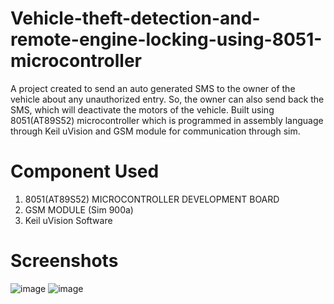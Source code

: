 # Vehicle-theft-detection-and-remote-engine-locking-using-8051-microcontroller
A project created to send an auto generated SMS to the owner of the vehicle about any unauthorized entry. So, the owner can also send back the SMS, which will deactivate the motors of the vehicle.
Built using 8051(AT89S52) microcontroller which is programmed in assembly language through Keil uVision and GSM module for communication through sim.
# Component Used
1. 8051(AT89S52) MICROCONTROLLER DEVELOPMENT BOARD
2. GSM MODULE (Sim 900a)
3. Keil uVision Software
# Screenshots
![image](https://user-images.githubusercontent.com/79404399/126319743-880c9e85-1a48-4119-8546-3ea2a93e21c5.png)
![image](https://user-images.githubusercontent.com/79404399/126319899-30b38632-b572-405e-925d-a618fe5c1751.png)
